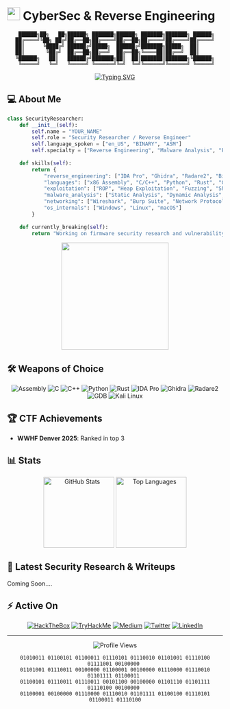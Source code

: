 # <img src="https://media.giphy.com/media/hTBdSJUVnaD1QiZvRY/giphy.gif" width="30"> CyberSec & Reverse Engineering

<div align="center">
  
```
 ██████╗██╗   ██╗██████╗ ███████╗██████╗ ███████╗███████╗ ██████╗
██╔════╝╚██╗ ██╔╝██╔══██╗██╔════╝██╔══██╗██╔════╝██╔════╝██╔════╝
██║      ╚████╔╝ ██████╔╝█████╗  ██████╔╝███████╗█████╗  ██║     
██║       ╚██╔╝  ██╔══██╗██╔══╝  ██╔══██╗╚════██║██╔══╝  ██║     
╚██████╗   ██║   ██████╔╝███████╗██║  ██║███████║███████╗╚██████╗
 ╚═════╝   ╚═╝   ╚═════╝ ╚══════╝╚═╝  ╚═╝╚══════╝╚══════╝ ╚═════╝
```

[![Typing SVG](https://readme-typing-svg.herokuapp.com?font=Fira+Code&duration=3000&pause=1000&color=00FF00&center=true&vCenter=true&width=435&lines=Reverse+Engineering;Exploit+Development;Malware+Analysis;Binary+Exploitation;CTF+Player;Security+Researcher)](https://git.io/typing-svg)

</div>

## 💻 About Me

```python
class SecurityResearcher:
    def __init__(self):
        self.name = "YOUR_NAME"
        self.role = "Security Researcher / Reverse Engineer"
        self.language_spoken = ["en_US", "BINARY", "ASM"]
        self.specialty = ["Reverse Engineering", "Malware Analysis", "Exploit Development"]
        
    def skills(self):
        return {
            "reverse_engineering": ["IDA Pro", "Ghidra", "Radare2", "Binary Ninja", "x64dbg"],
            "languages": ["x86 Assembly", "C/C++", "Python", "Rust", "Go"],
            "exploitation": ["ROP", "Heap Exploitation", "Fuzzing", "Shellcode Development"],
            "malware_analysis": ["Static Analysis", "Dynamic Analysis", "Sandboxing", "Threat Hunting"],
            "networking": ["Wireshark", "Burp Suite", "Network Protocol Analysis"],
            "os_internals": ["Windows", "Linux", "macOS"]
        }
        
    def currently_breaking(self):
        return "Working on firmware security research and vulnerability discovery"
```

<div align="center">
  <img src="https://i.gifer.com/45Ra.gif" width="250">
</div>

## 🛠️ Weapons of Choice 

<div align="center">
  
![Assembly](https://img.shields.io/badge/-Assembly-0477DE?style=for-the-badge&logo=assemblyscript&logoColor=white)
![C](https://img.shields.io/badge/-C-A8B9CC?style=for-the-badge&logo=c&logoColor=black)
![C++](https://img.shields.io/badge/-C++-00599C?style=for-the-badge&logo=cplusplus&logoColor=white)
![Python](https://img.shields.io/badge/-Python-3776AB?style=for-the-badge&logo=python&logoColor=white)
![Rust](https://img.shields.io/badge/-Rust-000000?style=for-the-badge&logo=rust&logoColor=white)
![IDA Pro](https://img.shields.io/badge/-IDA%20Pro-9A1E41?style=for-the-badge)
![Ghidra](https://img.shields.io/badge/-Ghidra-DA1F26?style=for-the-badge&logo=ghidra&logoColor=white)
![Radare2](https://img.shields.io/badge/-Radare2-6B6B6B?style=for-the-badge)
![GDB](https://img.shields.io/badge/-GDB-A42E2B?style=for-the-badge&logo=gnu&logoColor=white)
![Kali Linux](https://img.shields.io/badge/-Kali%20Linux-557C94?style=for-the-badge&logo=kalilinux&logoColor=white)

</div>

## 🏆 CTF Achievements

- **WWHF Denver 2025**: Ranked in top 3

## 📊 Stats

<div align="center">
  <img src="https://github-readme-stats.vercel.app/api?username=WagonX&show_icons=true&theme=radical" alt="GitHub Stats" height="165">
  <img src="https://github-readme-stats.vercel.app/api/top-langs/?username=WagonX&layout=compact&theme=radical" alt="Top Languages" height="165">
</div>

## 📝 Latest Security Research & Writeups

Coming Soon....

## ⚡ Active On

<div align="center">
  
[![HackTheBox](https://img.shields.io/badge/HackTheBox-111927?style=for-the-badge&logo=hackthebox&logoColor=9FEF00)](https://app.hackthebox.com/profile/YourHTBID)
[![TryHackMe](https://img.shields.io/badge/TryHackMe-212C42?style=for-the-badge&logo=tryhackme&logoColor=white)](https://tryhackme.com/p/YourTHMname)
[![Medium](https://img.shields.io/badge/Medium-12100E?style=for-the-badge&logo=medium&logoColor=white)](https://medium.com/@yourusername)
[![Twitter](https://img.shields.io/badge/Twitter-1DA1F2?style=for-the-badge&logo=twitter&logoColor=white)](https://twitter.com/yourusername)
[![LinkedIn](https://img.shields.io/badge/LinkedIn-0077B5?style=for-the-badge&logo=linkedin&logoColor=white)](https://www.linkedin.com/in/yourusername/)

</div>

---

<div align="center">
  <img src="https://komarev.com/ghpvc/?username=WagonX&color=ff0000&style=flat-square&label=Profile+Views" alt="Profile Views">
  <br>
  
```
01010011 01100101 01100011 01110101 01110010 01101001 01110100 01111001 00100000 
01101001 01110011 00100000 01100001 00100000 01110000 01110010 01101111 01100011 
01100101 01110011 01110011 00101100 00100000 01101110 01101111 01110100 00100000 
01100001 00100000 01110000 01110010 01101111 01100100 01110101 01100011 01110100
```

</div>
